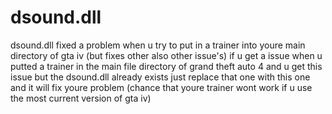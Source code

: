 # dsound.dll
dsound.dll fixed a problem when u try to put in a trainer into youre main directory of gta iv (but fixes other also other issue's)
if u get a issue when u putted a trainer in the main file directory of grand theft auto 4 and u get this issue but the dsound.dll already exists just replace that one
with this one and it will fix youre problem (chance that youre trainer wont work if u use the most current version of gta iv)
